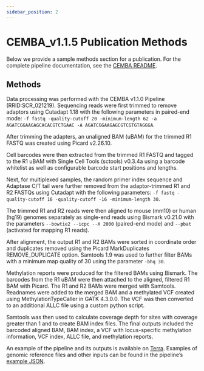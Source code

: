 ```yaml
---
sidebar_position: 2
---
```


# CEMBA_v1.1.5 Publication Methods

Below we provide a sample methods section for a publication. For the complete pipeline documentation, see the [CEMBA README](./README.md).

## Methods

Data processing was performed with the CEMBA v1.1.0 Pipeline (RRID:SCR_021219). Sequencing reads were first trimmed to remove adaptors using Cutadapt 1.18 with the following parameters in paired-end mode: `-f fastq -quality-cutoff 20 -minimum-length 62 -a AGATCGGAAGAGCACACGTCTGAAC -A AGATCGGAAGAGCGTCGTGTAGGGA`.

After trimming the adapters, an unaligned BAM (uBAM) for the trimmed R1 FASTQ was created using Picard v2.26.10.

Cell barcodes were then extracted from the trimmed R1 FASTQ and tagged to the R1 uBAM with Single Cell Tools (sctools) v0.3.4a using a barcode whitelist as well as configurable barcode start positions and lengths.

Next, for multiplexed samples, the random primer index sequence and Adaptase C/T tail were further removed from the adaptor-trimmed R1 and R2 FASTQs using Cutadapt with the following parameters: `-f fastq -quality-cutoff 16 -quality-cutoff -16 -minimum-length 30`.

The trimmed R1 and R2 reads were then aligned to mouse (mm10) or human (hg19) genomes separately as single-end reads using Bismark v0.21.0 with the parameters `--bowtie2 --icpc --X 2000` (paired-end mode) and `--pbat` (activated for mapping R1 reads).

After alignment, the output R1 and R2 BAMs were sorted in coordinate order and duplicates removed using the Picard MarkDuplicates REMOVE_DUPLICATE option. Samtools 1.9 was used to further filter BAMs with a minimum map quality of 30 using the parameter `-bhq 30`.

Methylation reports were produced for the filtered BAMs using Bismark. The barcodes from the R1 uBAM were then attached to the aligned, filtered R1 BAM with Picard. The R1 and R2 BAMs were merged with Samtools. Readnames were added to the merged BAM and a methylated VCF created using MethylationTypeCaller in GATK 4.3.0.0. The VCF was then converted to an additional ALLC file using a custom python script.

Samtools was then used to calculate coverage depth for sites with coverage greater than 1 and to create BAM index files. The final outputs included the barcoded aligned BAM, BAM index, a VCF with locus-specific methylation information, VCF index, ALLC file, and methylation reports.

An example of the pipeline and its outputs is available on [Terra](https://app.terra.bio/#workspaces/brain-initiative-bcdc/Methyl-c-seq_Pipeline). Examples of genomic reference files and other inputs can be found in the pipeline’s [example JSON](https://github.com/broadinstitute/warp/blob/master/pipelines/cemba/cemba_methylcseq/example_inputs/CEMBA.inputs.json).
